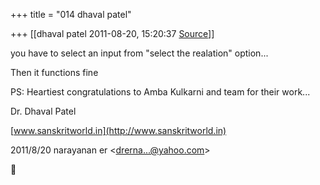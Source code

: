 +++
title = "014 dhaval patel"

+++
[[dhaval patel	2011-08-20, 15:20:37 [Source](https://groups.google.com/g/bvparishat/c/2YocDZdYWGk)]]



you have to select an input from "select the realation" option...

Then it functions fine

  

PS: Heartiest congratulations to Amba Kulkarni and team for their work...

  

Dr. Dhaval Patel

[www.sanskritworld.in](http://www.sanskritworld.in)  
  

2011/8/20 narayanan er \<[drerna...@yahoo.com]()\>



